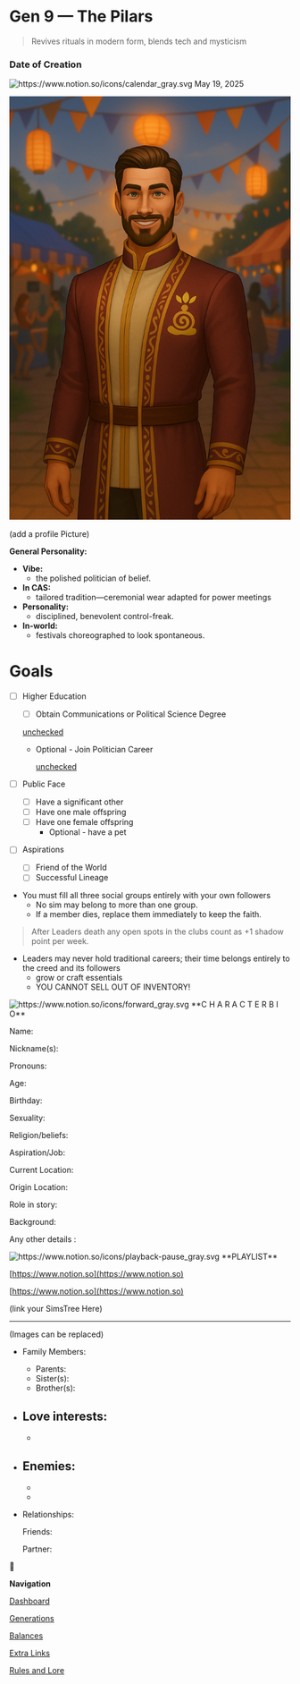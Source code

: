 # Gen 9 — The Pilars

> Revives rituals in modern form, blends tech and mysticism
> 

### Date of Creation

<aside>
<img src="https://www.notion.so/icons/calendar_gray.svg" alt="https://www.notion.so/icons/calendar_gray.svg" width="40px" /> May 19, 2025

</aside>

![Gen 9 Profile.png](Gen_9_Profile.png)

(add a profile Picture)

**General Personality:**

- **Vibe:**
    - the polished politician of belief.
- **In CAS:**
    - tailored tradition—ceremonial wear adapted for power meetings
- **Personality:**
    - disciplined, benevolent control-freak.
- **In-world:**
    - festivals choreographed to look spontaneous.

# Goals

- [ ]  Higher Education
    - [ ]  Obtain Communications or Political Science Degree
    
    [unchecked](data:image/png;base64,iVBORw0KGgoAAAANSUhEUgAAAEgAAABICAYAAABV7bNHAAAA1ElEQVR4Ae3bMQ4BURSFYY2xBuwQ7BIkTGxFRj9Oo9RdkXn5TvL3L19u+2ZmZmZmZhVbpH26pFcaJ9IrndMudb/CWadHGiden1bll9MIzqd79SUd0thY20qga4NA50qgoUGgoRJo/NL/V/N+QIAAAQIECBAgQIAAAQIECBAgQIAAAQIECBAgQIAAAQIECBAgQIAAAQIECBAgQIAAAQIEyFeEZyXQpUGgUyXQrkGgTSVQl/qGcG5pnkq3Sn0jOMv0k3Vpm05pmNjfsGPalFyOmZmZmdkbSS9cKbtzhxMAAAAASUVORK5CYII=)
    
    - Optional - Join Politician Career
        
        [unchecked](data:image/png;base64,iVBORw0KGgoAAAANSUhEUgAAAEgAAABICAYAAABV7bNHAAAA1ElEQVR4Ae3bMQ4BURSFYY2xBuwQ7BIkTGxFRj9Oo9RdkXn5TvL3L19u+2ZmZmZmZhVbpH26pFcaJ9IrndMudb/CWadHGiden1bll9MIzqd79SUd0thY20qga4NA50qgoUGgoRJo/NL/V/N+QIAAAQIECBAgQIAAAQIECBAgQIAAAQIECBAgQIAAAQIECBAgQIAAAQIECBAgQIAAAQIEyFeEZyXQpUGgUyXQrkGgTSVQl/qGcG5pnkq3Sn0jOMv0k3Vpm05pmNjfsGPalFyOmZmZmdkbSS9cKbtzhxMAAAAASUVORK5CYII=)
        
- [ ]  Public Face
    - [ ]  Have a significant other
    - [ ]  Have one male offspring
    - [ ]  Have one female offspring
        - Optional - have a pet
- [ ]  Aspirations
    - [ ]  Friend of the World
    - [ ]  Successful Lineage
- You must fill all three social groups entirely with your own followers
    - No sim may belong to more than one group.
    - If a member dies, replace them immediately to keep the faith.

> After Leaders death any open spots in the clubs count as +1 shadow point per week.
> 
- Leaders may never hold traditional careers; their time belongs entirely to the creed and its followers
    - grow or craft essentials
    - YOU CANNOT SELL OUT OF INVENTORY!

<aside>
<img src="https://www.notion.so/icons/forward_gray.svg" alt="https://www.notion.so/icons/forward_gray.svg" width="40px" /> **C H A R A C T E R   B I O**

Name:

Nickname(s): 

Pronouns:

Age:

Birthday:

Sexuality:

Religion/beliefs:

Aspiration/Job: 

Current Location: 

Origin Location:

Role in story:

Background: 

Any other details :

</aside>

<aside>
<img src="https://www.notion.so/icons/playback-pause_gray.svg" alt="https://www.notion.so/icons/playback-pause_gray.svg" width="40px" /> **PLAYLIST**

</aside>

[https://www.notion.so](https://www.notion.so)

[https://www.notion.so](https://www.notion.so)

(link your SimsTree Here)

---

[](https://www.notion.so)

(Images can be replaced)

- Family Members:
    - Parents:
    - Sister(s):
    - Brother(s):
- Love interests:
    - 
    - 
- Enemies:
    - 
    - 
    - 
- Relationships:
    
    Friends:
    
    Partner:
    

<aside>
🔱

 **Navigation**

[Dashboard](https://www.notion.so/Gen-1-The-Believer-28deed3eb831804c8e46d7b9bf9765e3?pvs=21)

[Generations](Generations%2028deed3eb8318072b52ecab4abfdfe75.md)

[Balances](https://www.notion.so/Balances-28deed3eb83180499a96f5efdb2c127e?pvs=21)

[Extra Links](https://www.notion.so/Extra-Links-28deed3eb831804ebeb3cf77a7f9699a?pvs=21)

[Rules and Lore](https://www.notion.so/Rules-Lore-28deed3eb83180b1965afd46279ad482?pvs=21)

</aside>